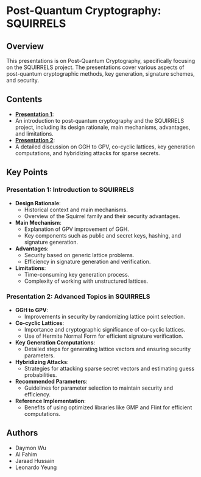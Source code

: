 # Post-Quantum Cryptography: SQUIRRELS

## Overview
This presentations is on Post-Quantum Cryptography, specifically focusing on the SQUIRRELS project. The presentations cover various aspects of post-quantum cryptographic methods, key generation, signature schemes, and security.

## Contents
- **[Presentation 1](Post-Quantum-Cryptography-SQUIRRELS-Presentation1.pdf)**:
- An introduction to post-quantum cryptography and the SQUIRRELS project, including its design rationale, main mechanisms, advantages, and limitations.
- **[Presentation 2](Post-Quantum-Cryptography-SQUIRRELS-Presentation2.pdf)**:
- A detailed discussion on GGH to GPV, co-cyclic lattices, key generation computations, and hybridizing attacks for sparse secrets.

## Key Points

### Presentation 1: Introduction to SQUIRRELS
- **Design Rationale**:
  - Historical context and main mechanisms.
  - Overview of the Squirrel family and their security advantages.
- **Main Mechanism**:
  - Explanation of GPV improvement of GGH.
  - Key components such as public and secret keys, hashing, and signature generation.
- **Advantages**:
  - Security based on generic lattice problems.
  - Efficiency in signature generation and verification.
- **Limitations**:
  - Time-consuming key generation process.
  - Complexity of working with unstructured lattices.

### Presentation 2: Advanced Topics in SQUIRRELS
- **GGH to GPV**:
  - Improvements in security by randomizing lattice point selection.
- **Co-cyclic Lattices**:
  - Importance and cryptographic significance of co-cyclic lattices.
  - Use of Hermite Normal Form for efficient signature verification.
- **Key Generation Computations**:
  - Detailed steps for generating lattice vectors and ensuring security parameters.
- **Hybridizing Attacks**:
  - Strategies for attacking sparse secret vectors and estimating guess probabilities.
- **Recommended Parameters**:
  - Guidelines for parameter selection to maintain security and efficiency.
- **Reference Implementation**:
  - Benefits of using optimized libraries like GMP and Flint for efficient computations.

## Authors
- Daymon Wu
- Al Fahim
- Jaraad Hussain
- Leonardo Yeung
